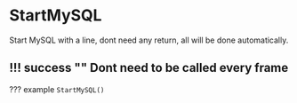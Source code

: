 # StartMySQL
Start MySQL with a line, dont need any return, all will be done automatically.

!!! success ""
    Dont need to be called every frame
---
??? example
    ```
    StartMySQL()
    ```